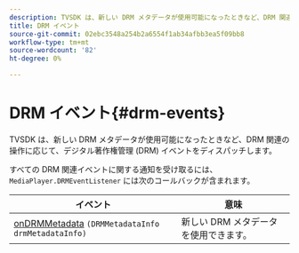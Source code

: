 ```yaml
---
description: TVSDK は、新しい DRM メタデータが使用可能になったときなど、DRM 関連の操作に応じて、デジタル著作権管理 (DRM) イベントをディスパッチします。
title: DRM イベント
source-git-commit: 02ebc3548a254b2a6554f1ab34afbb3ea5f09bb8
workflow-type: tm+mt
source-wordcount: '82'
ht-degree: 0%

---
```


# DRM イベント{#drm-events}

TVSDK は、新しい DRM メタデータが使用可能になったときなど、DRM 関連の操作に応じて、デジタル著作権管理 (DRM) イベントをディスパッチします。

すべての DRM 関連イベントに関する通知を受け取るには、 `MediaPlayer.DRMEventListener` には次のコールバックが含まれます。

| イベント | 意味 |
|---|---|
| [onDRMMetadata](https://help.adobe.com/en_US/primetime/api/psdk/javadoc_1.4/com/adobe/mediacore/MediaPlayer.DRMEventListener.html#onDRMMetadata(DRMMetadataInfo)) `(DRMMetadataInfo drmMetadataInfo)` | 新しい DRM メタデータを使用できます。 |
